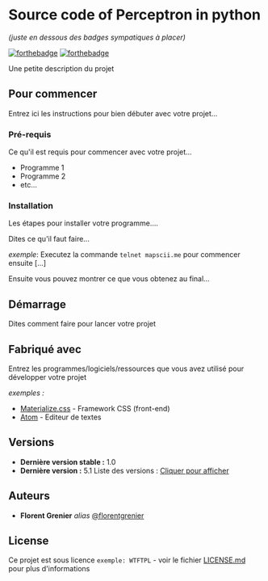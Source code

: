 # Source code of Perceptron in python
_(juste en dessous des badges sympatiques à placer)_

[![forthebadge](http://forthebadge.com/images/badges/built-with-love.svg)](http://forthebadge.com)  [![forthebadge](http://forthebadge.com/images/badges/powered-by-electricity.svg)](http://forthebadge.com)

Une petite description du projet

## Pour commencer

Entrez ici les instructions pour bien débuter avec votre projet...

### Pré-requis

Ce qu'il est requis pour commencer avec votre projet...

- Programme 1
- Programme 2
- etc...

### Installation

Les étapes pour installer votre programme....

Dites ce qu'il faut faire...

_exemple_: Executez la commande ``telnet mapscii.me`` pour commencer ensuite [...]


Ensuite vous pouvez montrer ce que vous obtenez au final...

## Démarrage

Dites comment faire pour lancer votre projet

## Fabriqué avec

Entrez les programmes/logiciels/ressources que vous avez utilisé pour développer votre projet

_exemples :_
* [Materialize.css](http://materializecss.com) - Framework CSS (front-end)
* [Atom](https://atom.io/) - Editeur de textes

## Versions

* **Dernière version stable :** 1.0
* **Dernière version :** 5.1
Liste des versions : [Cliquer pour afficher](https://github.com/FlorentGrenier/Perceptron-in-python/tags)
## Auteurs

* **Florent Grenier** _alias_ [@florentgrenier](https://github.com/FlorentGrenier)


## License

Ce projet est sous licence ``exemple: WTFTPL`` - voir le fichier [LICENSE.md](LICENSE.md) pour plus d'informations



